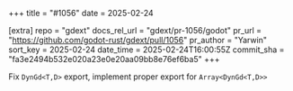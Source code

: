 +++
title = "#1056"
date = 2025-02-24

[extra]
repo = "gdext"
docs_rel_url = "gdext/pr-1056/godot"
pr_url = "https://github.com/godot-rust/gdext/pull/1056"
pr_author = "Yarwin"
sort_key = 2025-02-24
date_time = 2025-02-24T16:00:55Z
commit_sha = "fa3e2494b532e020a23e0e20aa09bb8e76ef6ba5"
+++

Fix `DynGd<T,D>` export, implement proper export for `Array<DynGd<T,D>>`
